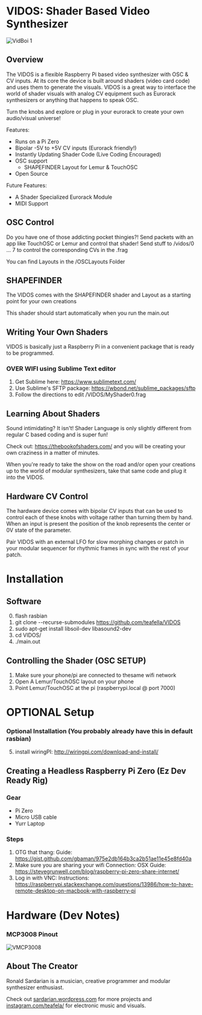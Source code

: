 # VIDOS: Shader Based Video Synthesizer

![VidBoi 1](https://github.com/teafella/VIDOS/blob/master/images/IMGP1873.jpg?raw=true)
## Overview

The VIDOS is a flexible Raspberry Pi based video synthesizer with OSC & CV inputs. At its core the device is built around shaders (video card code) and uses them to generate the visuals. VIDOS is a great way to interface the world of shader visuals with analog CV equipment such as Eurorack synthesizers or anything that happens to speak OSC.

Turn the knobs and explore or plug in your eurorack to create your own audio/visual universe!

Features:
- Runs on a Pi Zero
- Bipolar -5V to +5V CV inputs (Eurorack friendly!)
- Instantly Updating Shader Code (Live Coding Encouraged)
- OSC support
	- SHAPEFINDER Layout for Lemur & TouchOSC
- Open Source

Future Features:
- A Shader Specialized Eurorack Module
- MIDI Support

## OSC Control
Do you have one of those addicting pocket thingies?! Send packets with an app like TouchOSC or Lemur and control that shader! Send stuff to /vidos/0 ... 7 to control the corresponding CVs in the .frag

You can find Layouts in the /OSCLayouts Folder

## SHAPEFINDER 
The VIDOS comes with the SHAPEFINDER shader and Layout as a starting point for your own creations

This shader should start automatically when you run the main.out

## Writing Your Own Shaders

VIDOS is basically just a Raspberry Pi in a convenient package that is ready to be programmed.

### OVER WIFI using Sublime Text editor
1. Get Sublime here: https://www.sublimetext.com/
2. Use Sublime's SFTP package: https://wbond.net/sublime_packages/sftp
3. Follow the directions to edit /VIDOS/MyShader0.frag


## Learning About Shaders
Sound intimidating? It isn't! Shader Language is only slightly different from regular C based coding and is super fun!

Check out: https://thebookofshaders.com/ and you will be creating your own craziness in a matter of minutes.

When you're ready to take the show on the road and/or open your creations up to the world of modular synthesizers, take that same code and plug it into the VIDOS.

## Hardware CV Control
The hardware device comes with bipolar CV inputs that can be used to control each of these knobs with voltage rather than turning them by hand. When an input is present the position of the knob represents the center or 0V state of the parameter.

Pair VIDOS with an external LFO for slow morphing changes or patch in your modular sequencer for rhythmic frames in sync with the rest of your patch.

# Installation
## Software
0. flash rasbian
8. git clone --recurse-submodules https://github.com/teafella/VIDOS
59. sudo apt-get install libsoil-dev libasound2-dev
68. cd VIDOS/
89. ./main.out

## Controlling the Shader (OSC SETUP)
1. Make sure your phone/pi are connected to thesame wifi network
2. Open A Lemur/TouchOSC layout on your phone
3. Point Lemur/TouchOSC at the pi (raspberrypi.local @ port 7000)

# OPTIONAL Setup
### Optional Installation (You probably already have this in default rasbian)
5. install wiringPI: http://wiringpi.com/download-and-install/

## Creating a Headless Raspberry Pi Zero (Ez Dev Ready Rig)

### Gear
- Pi Zero
- Micro USB cable
- Yurr Laptop

### Steps
1. OTG that thang:
		Guide: https://gist.github.com/gbaman/975e2db164b3ca2b51ae11e45e8fd40a 
2. Make sure you are sharing your wifi Connection: 
		OSX Guide: https://stevegrunwell.com/blog/raspberry-pi-zero-share-internet/
3. Log in with VNC: 
		Instructions: https://raspberrypi.stackexchange.com/questions/13986/how-to-have-remote-desktop-on-macbook-with-raspberry-pi

# Hardware (Dev Notes)

### MCP3008 Pinout
![VMCP3008](https://github.com/teafella/VIDOS/blob/master/images/MCP3008Pinout.gif)


## About The Creator
Ronald Sardarian is a musician, creative programmer and modular synthesizer enthusiast.

Check out [sardarian.wordpress.com](sardarian.wordpress.com) for more projects and [instagram.com/teafela/](instagram.com/teafela) for electronic music and visuals.



